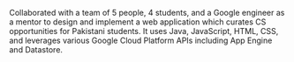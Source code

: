 Collaborated with a team of 5 people, 4 students, and a Google engineer as a mentor to design and implement a web application which curates CS opportunities for Pakistani students. It uses Java, JavaScript, HTML, CSS, and leverages various Google Cloud Platform APIs including App Engine and Datastore.
